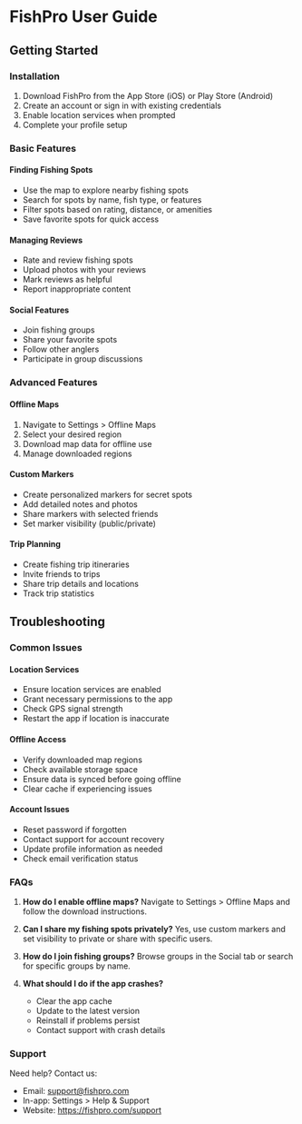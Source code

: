 # FishPro User Guide

## Getting Started

### Installation
1. Download FishPro from the App Store (iOS) or Play Store (Android)
2. Create an account or sign in with existing credentials
3. Enable location services when prompted
4. Complete your profile setup

### Basic Features

#### Finding Fishing Spots
- Use the map to explore nearby fishing spots
- Search for spots by name, fish type, or features
- Filter spots based on rating, distance, or amenities
- Save favorite spots for quick access

#### Managing Reviews
- Rate and review fishing spots
- Upload photos with your reviews
- Mark reviews as helpful
- Report inappropriate content

#### Social Features
- Join fishing groups
- Share your favorite spots
- Follow other anglers
- Participate in group discussions

### Advanced Features

#### Offline Maps
1. Navigate to Settings > Offline Maps
2. Select your desired region
3. Download map data for offline use
4. Manage downloaded regions

#### Custom Markers
- Create personalized markers for secret spots
- Add detailed notes and photos
- Share markers with selected friends
- Set marker visibility (public/private)

#### Trip Planning
- Create fishing trip itineraries
- Invite friends to trips
- Share trip details and locations
- Track trip statistics

## Troubleshooting

### Common Issues

#### Location Services
- Ensure location services are enabled
- Grant necessary permissions to the app
- Check GPS signal strength
- Restart the app if location is inaccurate

#### Offline Access
- Verify downloaded map regions
- Check available storage space
- Ensure data is synced before going offline
- Clear cache if experiencing issues

#### Account Issues
- Reset password if forgotten
- Contact support for account recovery
- Update profile information as needed
- Check email verification status

### FAQs

1. **How do I enable offline maps?**
   Navigate to Settings > Offline Maps and follow the download instructions.

2. **Can I share my fishing spots privately?**
   Yes, use custom markers and set visibility to private or share with specific users.

3. **How do I join fishing groups?**
   Browse groups in the Social tab or search for specific groups by name.

4. **What should I do if the app crashes?**
   - Clear the app cache
   - Update to the latest version
   - Reinstall if problems persist
   - Contact support with crash details

### Support

Need help? Contact us:
- Email: support@fishpro.com
- In-app: Settings > Help & Support
- Website: https://fishpro.com/support
